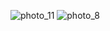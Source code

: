 ![photo_11](https://github.com/user-attachments/assets/8a0c3d3d-759c-4766-897b-69b111d69450)
![photo_8](https://github.com/user-attachments/assets/034c83f9-2bb4-4bed-a6ec-bbc3f9b49146)
